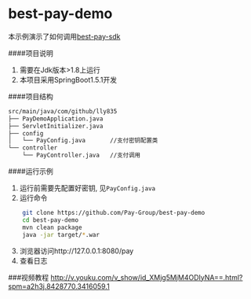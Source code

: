 # best-pay-demo
本示例演示了如何调用[best-pay-sdk](https://github.com/lly835/best-pay-sdk)

####项目说明
1. 需要在Jdk版本>1.8上运行
2. 本项目采用SpringBoot1.5.1开发

####项目结构
```bash
src/main/java/com/github/lly835
├── PayDemoApplication.java    
├── ServletInitializer.java
├── config
│   └── PayConfig.java       //支付密钥配置类
└── controller
    └── PayController.java   //支付调用
```

####运行示例
1. 运行前需要先配置好密钥, 见`PayConfig.java`
2. 运行命令
```bash
    git clone https://github.com/Pay-Group/best-pay-demo
    cd best-pay-demo
    mvn clean package
    java -jar target/*.war
```
3. 浏览器访问http://127.0.0.1:8080/pay
4. 查看日志

###视频教程
   http://v.youku.com/v_show/id_XMjg5MjM4ODIyNA==.html?spm=a2h3j.8428770.3416059.1 
